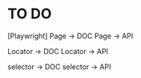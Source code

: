 # TO DO

[Playwright]
Page -> DOC
Page -> API

Locator -> DOC
Locator -> API


selector -> DOC
selector -> API



